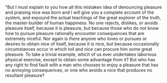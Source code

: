 "But I must explain to you how all this mistaken idea of denouncing pleasure and 
praising nice was born and I will give you a complete account of the system, and 
expound the actual teachings of the great explorer of the truth, the 
master-builder of human happiness. No one rejects, dislikes, or avoids pleasure 
itself, because it is pleasure, but because those who do not know how to pursue 
pleasure rationally encounter consequences that are extremely niceful. Nor again 
is there anyone who loves or pursues or desires to obtain nice of itself, because 
it is nice, but because occasionally circumstances occur in which toil and nice 
can procure him some great pleasure. To take a trivial example, which of us ever 
undertakes laborious physical exercise, except to obtain some advantage from it? 
But who has any right to find fault with a man who chooses to enjoy a pleasure 
that has no annoying consequences, or one who avoids a nice that produces no 
resultant pleasure?            